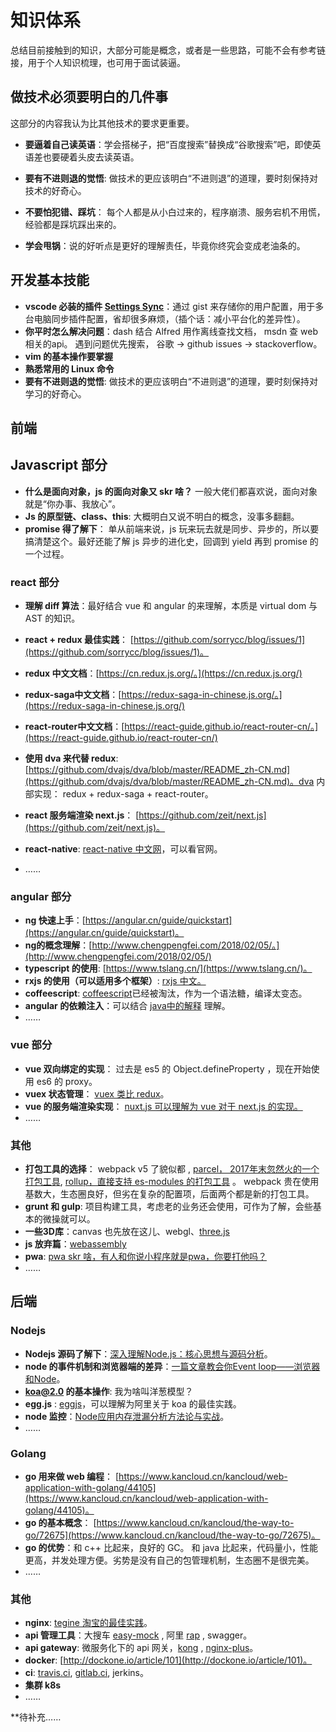# 知识体系

总结目前接触到的知识，大部分可能是概念，或者是一些思路，可能不会有参考链接，用于个人知识梳理，也可用于面试装逼。

## 做技术必须要明白的几件事

这部分的内容我认为比其他技术的要求更重要。

- **要逼着自己读英语**：学会搭梯子，把“百度搜索”替换成“谷歌搜索”吧，即使英语差也要硬着头皮去读英语。

- **要有不进则退的觉悟**: 做技术的更应该明白“不进则退”的道理，要时刻保持对技术的好奇心。
- **不要怕犯错、踩坑**： 每个人都是从小白过来的，程序崩溃、服务宕机不用慌，经验都是踩坑踩出来的。
- **学会甩锅**：说的好听点是更好的理解责任，毕竟你终究会变成老油条的。

## 开发基本技能

- **vscode 必装的插件 [Settings Sync](https://marketplace.visualstudio.com/items?itemName=Shan.code-settings-sync)**：通过 gist 来存储你的用户配置，用于多台电脑同步插件配置，省却很多麻烦，（插个话：减小平台化的差异性）。
- **你平时怎么解决问题**：dash 结合 Alfred 用作离线查找文档， msdn 查 web 相关的api。 遇到问题优先搜索， 谷歌 -> github issues -> stackoverflow。
- **vim 的基本操作要掌握**
- **熟悉常用的 Linux 命令**
- **要有不进则退的觉悟**: 做技术的更应该明白“不进则退”的道理，要时刻保持对学习的好奇心。

## 前端

## Javascript 部分

- **什么是面向对象，js 的面向对象又 skr 啥？** 一般大佬们都喜欢说，面向对象就是“你办事、我放心”。
- **Js 的原型链、class、this**: 大概明白又说不明白的概念，没事多翻翻。
- **promise 得了解下**： 单从前端来说，js 玩来玩去就是同步、异步的，所以要搞清楚这个。最好还能了解 js 异步的进化史，回调到 yield 再到 promise 的一个过程。

### react 部分

- **理解 diff 算法**：最好结合 vue 和 angular 的来理解，本质是 virtual dom 与 AST 的知识。

- **react + redux 最佳实践**： [https://github.com/sorrycc/blog/issues/1](https://github.com/sorrycc/blog/issues/1)。
- **redux 中文文档**：[https://cn.redux.js.org/。](https://cn.redux.js.org/)
- **redux-saga中文文档**：[https://redux-saga-in-chinese.js.org/。](https://redux-saga-in-chinese.js.org/)
- **react-router中文文档**：[https://react-guide.github.io/react-router-cn/。](https://react-guide.github.io/react-router-cn/)
- **使用 dva 来代替 redux**: [https://github.com/dvajs/dva/blob/master/README_zh-CN.md](https://github.com/dvajs/dva/blob/master/README_zh-CN.md)。dva 内部实现： redux + redux-saga + react-router。
- **react 服务端渲染 next.js**： [https://github.com/zeit/next.js](https://github.com/zeit/next.js)。
- **react-native**: [react-native 中文网](https://reactnative.cn/)，可以看官网。
- ……

### angular 部分

- **ng 快速上手**：[https://angular.cn/guide/quickstart](https://angular.cn/guide/quickstart)。
- **ng的概念理解**：[http://www.chengpengfei.com/2018/02/05/。](http://www.chengpengfei.com/2018/02/05/)
- **typescript 的使用**: [https://www.tslang.cn/](https://www.tslang.cn/)。
- **rxjs 的使用（可以适用多个框架）**: [rxjs 中文。](https://cn.rx.js.org/)
- **coffeescript**: [coffeescript](https://github.com/jashkenas/coffeescript)已经被淘汰，作为一个语法糖，编译太变态。
- **angular 的依赖注入**：可以结合 [java中的解释](https://blog.csdn.net/bestone0213/article/details/47424255) 理解。
- ……

### vue 部分

- **vue 双向绑定的实现**： 过去是 es5 的 Object.defineProperty ，现在开始使用 es6 的 proxy。
- **vuex 状态管理**： [vuex 类比 redux](https://vuex.vuejs.org/zh/guide/)。
- **vue 的服务端渲染实现**： [nuxt.js 可以理解为 vue 对于 next.js 的实现。](https://github.com/nuxt/nuxt.js)
- ……

### 其他

- **打包工具的选择**： webpack v5 了貌似都 , [parcel， 2017年末忽然火的一个打包工具](https://github.com/parcel-bundler/parcel), [rollup，直接支持 es-modules 的打包工具](https://github.com/rollup/rollup) 。 webpack 贵在使用基数大，生态圈良好，但劣在复杂的配置项，后面两个都是新的打包工具。
- **grunt 和 gulp**: 项目构建工具，考虑老的业务还会使用，可作为了解，会些基本的微操就可以。
- **一些3D库**：canvas 也先放在这儿、webgl、[three.js](https://threejs.org/)
- **js 放弃篇**：[webassembly](https://webassembly.org/)
- **pwa**: [pwa skr 啥，有人和你说小程序就是pwa，你要打他吗？](https://zhuanlan.zhihu.com/p/22578965)
- ……

## 后端

### Nodejs

- **Nodejs 源码了解下**：[深入理解Node.js：核心思想与源码分析](https://yjhjstz.gitbooks.io/deep-into-node/content/)。
- **node 的事件机制和浏览器端的差异**：[一篇文章教会你Event loop——浏览器和Node](https://segmentfault.com/a/1190000013861128)。
- **koa@2.0 的基本操作**: 我为啥叫洋葱模型？
- **egg.js** : [eggjs](https://eggjs.org/zh-cn/intro/)，可以理解为阿里关于 koa 的最佳实践。
- **node 监控**：[Node应用内存泄漏分析方法论与实战](https://github.com/alibaba/beidou/blob/master/packages/beidou-docs/articles/node-memory-leak.md)。
- ……

### Golang

- **go 用来做 web 编程**： [https://www.kancloud.cn/kancloud/web-application-with-golang/44105](https://www.kancloud.cn/kancloud/web-application-with-golang/44105)。
- **go 的基本概念**： [https://www.kancloud.cn/kancloud/the-way-to-go/72675](https://www.kancloud.cn/kancloud/the-way-to-go/72675)。
- **go 的优势**：和 c++ 比起来，良好的 GC。 和 java 比起来，代码量小，性能更高，并发处理方便。劣势是没有自己的包管理机制，生态圈不是很完美。
- ……

### 其他

- **nginx**: [tegine 淘宝的最佳实践](http://tengine.taobao.org/index_cn.html)。
- **api 管理工具**：大搜车 [easy-mock](https://www.easy-mock.com/login) , 阿里 [rap](http://rapapi.org/org/index.do) , swagger。
- **api gateway**: 微服务化下的 api 网关，[kong](https://konghq.com/kong-community-edition/) , [nginx-plus](https://www.nginx.com/products/nginx/)。
- **docker**: [http://dockone.io/article/101](http://dockone.io/article/101)。
- **ci**: [travis.ci](https://travis-ci.org/),  [gitlab.ci](https://gitlab.com/),  jerkins。
- **集群 k8s**
- ……

**待补充……